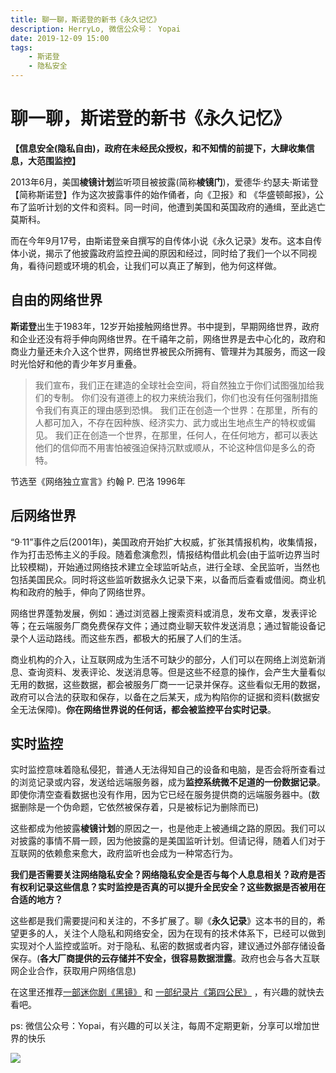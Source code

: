 ```yaml
---
title: 聊一聊，斯诺登的新书《永久记忆》
description: HerryLo, 微信公众号： Yopai
date: 2019-12-09 15:00
tags: 
    - 斯诺登
    - 隐私安全
---
```


# 聊一聊，斯诺登的新书《永久记忆》

**【信息安全(隐私自由)，政府在未经民众授权，和不知情的前提下，大肆收集信息，大范围监控】**

2013年6月，美国**棱镜计划**监听项目被披露(简称**棱镜门**)，爱德华·约瑟夫·斯诺登【简称斯诺登】作为这次披露事件的始作俑者，向《卫报》和 《华盛顿邮报》，公布了监听计划的文件和资料。同一时间，他遭到美国和英国政府的通缉，至此逃亡莫斯科。

而在今年9月17号，由斯诺登亲自撰写的自传体小说《永久记录》发布。这本自传体小说，揭示了他披露政府监控丑闻的原因和经过，同时给了我们一个以不同视角，看待问题或环境的机会，让我们可以真正了解到，他为何这样做。 

## 自由的网络世界
**斯诺登**出生于1983年，12岁开始接触网络世界。书中提到，早期网络世界，政府和企业还没有将手伸向网络世界。在千禧年之前，网络世界是去中心化的，政府和商业力量还未介入这个世界，网络世界被民众所拥有、管理并为其服务，而这一段时光恰好和他的青少年岁月重叠。

> 我们宣布，我们正在建造的全球社会空间，将自然独立于你们试图强加给我们的专制。
> 你们没有道德上的权力来统治我们，你们也没有任何强制措施令我们有真正的理由感到恐惧。
> 我们正在创造一个世界：在那里，所有的人都可加入，不存在因种族、经济实力、武力或出生地点生产的特权或偏见。
> 我们正在创造一个世界，在那里，任何人，在任何地方，都可以表达他们的信仰而不用害怕被强迫保持沉默或顺从，不论这种信仰是多么的奇特。

节选至《网络独立宣言》约翰 P. 巴洛 1996年

## 后网络世界
“9·11”事件之后(2001年)，美国政府开始扩大权威，扩张其情报机构，收集情报，作为打击恐怖主义的手段。随着愈演愈烈，情报结构借此机会(由于监听边界当时比较模糊)，开始通过网络技术建立全球监听站点，进行全球、全民监听，当然也包括美国民众。同时将这些监听数据永久记录下来，以备而后查看或借阅。商业机构和政府的触手，伸向了网络世界。

网络世界蓬勃发展，例如：通过浏览器上搜索资料或消息，发布文章，发表评论等；在云端服务厂商免费保存文件；通过商业聊天软件发送消息；通过智能设备记录个人运动路线。而这些东西，都极大的拓展了人们的生活。

商业机构的介入，让互联网成为生活不可缺少的部分，人们可以在网络上浏览新消息、查询资料、发表评论、发送消息等。但是这些不经意的操作，会产生大量看似无用的数据，这些数据，都会被服务厂商一一记录并保存。这些看似无用的数据，政府可以合法的获取和保存，以备在之后某天，成为构陷你的证据和资料(数据安全无法保障)。**你在网络世界说的任何话，都会被监控平台实时记录**。

## 实时监控

实时监控意味着隐私侵犯，普通人无法得知自己的设备和电脑，是否会将所查看过的浏览记录或内容，发送给远端服务器，成为**监控系统微不足道的一份数据记录**。即使你清空查看数据也没有作用，因为它已经在服务提供商的远端服务器中。(数据删除是一个伪命题，它依然被保存着，只是被标记为删除而已)

这些都成为他披露**棱镜计划**的原因之一，也是他走上被通缉之路的原因。我们可以对披露的事情不屑一顾，因为他披露的是美国监听计划。但请记得，随着人们对于互联网的依赖愈来愈大，政府监听也会成为一种常态行为。

**我们是否需要关注网络隐私安全？网络隐私安全是否与每个人息息相关？政府是否有权利记录这些信息？实时监控是否真的可以提升全民安全？这些数据是否被用在合适的地方？**

这些都是我们需要提问和关注的，不多扩展了。聊《**永久记录**》这本书的目的，希望更多的人，关注个人隐私和网络安全，因为在现有的技术体系下，已经可以做到实现对个人监控或监听。对于隐私、私密的数据或者内容，建议通过外部存储设备保存。(**各大厂商提供的云存储并不安全，很容易数据泄露**。政府也会与各大互联网企业合作，获取用户网络信息)

在这里还推荐[一部迷你剧《黑镜》](https://movie.douban.com/subject/7054120/) 和 [一部纪录片《第四公民》](https://www.bilibili.com/video/av24623314/) ，有兴趣的就快去看吧。

ps: 微信公众号：Yopai，有兴趣的可以关注，每周不定期更新，分享可以增加世界的快乐

![](/webChat1.png)
